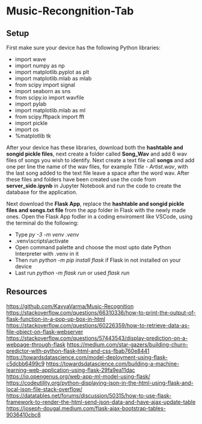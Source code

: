# Music-Recongnition-Tab

## Setup
First make sure your device has the following Python libraries:
* import wave
* import numpy as np
* import matplotlib.pyplot as plt
* import matplotlib.mlab as mlab
* from scipy import signal
* import seaborn as sns
* from scipy.io import wavfile
* import pylab
* import matplotlib.mlab as ml
* from scipy.fftpack import fft
* import pickle
* import os
* %matplotlib tk

After your device has these libraries, download both the **hashtable and songid pickle files**, next create a folder called **Song_Wav** and add 6 wav files of songs you wish to identify.
Next create a text file call **songs** and add one per line the name of the wav files, for example *Title - Artist.wav*, with the last song added to the text file leave a space after the word wav.
After these files and folders have been created use the code from **server_side.ipynb** in Jupyter Notebook and run the code to create the database for the application.

Next download the **Flask App**, replace the **hashtable and songid pickle files and songs.txt file** from the app folder in Flask with the newly made ones.
Open the Flask App fodler in a coding enviroment like VSCode, using the terminal do the following:
* Type *py -3 -m venv .venv*
* .venv\scripts\activate
* Open command palette and choose the most upto date Python Interpreter with .venv in it
* Then run *python -m pip install flask* if Flask in not installed on your device
* Last run *python -m flask run* or used *flask run*

## Resources
https://github.com/KavyaVarma/Music-Recognition
https://stackoverflow.com/questions/66310336/how-to-print-the-output-of-flask-function-in-a-pop-up-box-in-html
https://stackoverflow.com/questions/60226359/how-to-retrieve-data-as-file-object-on-flask-webserver
https://stackoverflow.com/questions/57443543/display-prediction-on-a-webpage-through-flask
https://medium.com/star-gazers/building-churn-predictor-with-python-flask-html-and-css-fbab760e8441
https://towardsdatascience.com/model-deployment-using-flask-c5dcbb6499c9
https://towardsdatascience.com/building-a-machine-learning-web-application-using-flask-29fa9ea11dac
https://iq.opengenus.org/web-app-ml-model-using-flask/
https://codeutility.org/python-displaying-json-in-the-html-using-flask-and-local-json-file-stack-overflow/
https://datatables.net/forums/discussion/50315/how-to-use-flask-framework-to-render-the-html-send-json-data-and-have-ajax-update-table
https://joseph-dougal.medium.com/flask-ajax-bootstrap-tables-9036410cbc8
